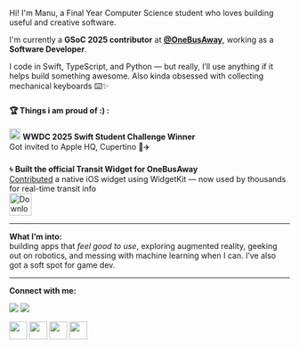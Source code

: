 

Hi! I'm Manu, a Final Year Computer Science student who loves building useful and creative software.

I'm currently a **GSoC 2025 contributor** at [**@OneBusAway**](https://github.com/OneBusAway), working as a **Software Developer**.

I code in Swift, TypeScript, and Python — but really, I’ll use anything if it helps build something awesome.
Also kinda obsessed with collecting mechanical keyboards ⌨️✨

#### 🏆 Things i am proud of :) :

<div align="left">
  <img  color="white" src="https://upload.wikimedia.org/wikipedia/commons/3/31/Apple_logo_white.svg" height="20" /> 
  <strong>WWDC 2025 Swift Student Challenge Winner</strong>  
  <br/> Got invited to Apple HQ, Cupertino 🍎✈️
</div>
<br/>
<div align="left">
🌀  <strong>Built the official Transit Widget for OneBusAway</strong>  
  <br/> <a href="https://github.com/OneBusAway/onebusaway-ios/pull/753">Contributed</a> a native iOS widget using WidgetKit — now used by thousands for real-time transit info
  <br/>
  <a href="https://apps.apple.com/in/app/onebusaway/id329380089" target="_blank">
    <img src="https://developer.apple.com/assets/elements/badges/download-on-the-app-store.svg" alt="Download on the App Store" height="40"/>
  </a>
</div>

---

**What I’m into:**  
building apps that *feel good to use*, exploring augmented reality, geeking out on robotics, and messing with machine learning when I can. I’ve also got a soft spot for game dev.

---

<div align="left">
  <p><b>Connect with me:</b></p>
  <p>
    <a href="https://github.com/manu-r12"><img src="https://img.shields.io/github/followers/manu-r12?logo=github&style=for-the-badge" /></a>
    <a href="https://x.com/Manu41844334"><img src="https://img.shields.io/twitter/follow/Manu41844334?logo=twitter&style=for-the-badge" /></a>
  </p>
  <p>
    <a href="https://linkedin.com/in/manu-r-b08125219"><img src="https://raw.githubusercontent.com/danielcranney/readme-generator/main/public/icons/socials/linkedin.svg" width="32" /></a>
    <a href="https://medium.com/@manurajbhar12"><img src="https://raw.githubusercontent.com/danielcranney/readme-generator/main/public/icons/socials/medium.svg" width="32" /></a>
    <a href="https://github.com/manu-r12"><img src="https://raw.githubusercontent.com/danielcranney/readme-generator/main/public/icons/socials/github.svg" width="32" /></a>
    <a href="https://x.com/Manu41844334"><img src="https://raw.githubusercontent.com/danielcranney/readme-generator/main/public/icons/socials/twitter.svg" width="32" /></a>
  </p>
</div>
